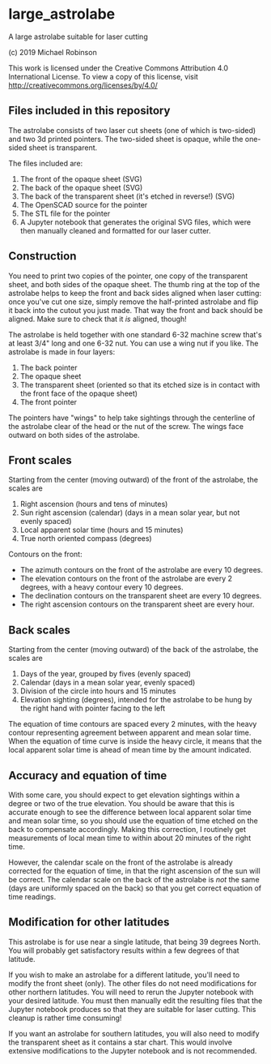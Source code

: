 # large_astrolabe
A large astrolabe suitable for laser cutting

(c) 2019 Michael Robinson

This work is licensed under the Creative Commons Attribution 4.0 International License. 
To view a copy of this license, visit http://creativecommons.org/licenses/by/4.0/

## Files included in this repository
The astrolabe consists of two laser cut sheets (one of which is two-sided) and two 3d printed pointers.  The two-sided sheet is opaque, while the one-sided sheet is transparent.

The files included are:
1. The front of the opaque sheet (SVG)
2. The back of the opaque sheet (SVG)
3. The back of the transparent sheet (it's etched in reverse!) (SVG)
4. The OpenSCAD source for the pointer
5. The STL file for the pointer
6. A Jupyter notebook that generates the original SVG files, which were then manually cleaned and formatted for our laser cutter.

## Construction
You need to print two copies of the pointer, one copy of the transparent sheet, and both sides of the opaque sheet.  The thumb ring at the top of the astrolabe helps to keep the front and back sides aligned when laser cutting: once you've cut one size, simply remove the half-printed astrolabe and flip it back into the cutout you just made.  That way the front and back should be aligned.  Make sure to check that it *is* aligned, though!

The astrolabe is held together with one standard 6-32 machine screw that's at least 3/4" long and one 6-32 nut.  You can use a wing nut if you like.  The astrolabe is made in four layers:

1. The back pointer
2. The opaque sheet
3. The transparent sheet (oriented so that its etched size is in contact with the front face of the opaque sheet)
4. The front pointer

The pointers have "wings" to help take sightings through the centerline of the astrolabe clear of the head or the nut of the screw.  The wings face outward on both sides of the astrolabe.

## Front scales
Starting from the center (moving outward) of the front of the astrolabe, the scales are
1. Right ascension (hours and tens of minutes)
2. Sun right ascension (calendar) (days in a mean solar year, but not evenly spaced)
3. Local apparent solar time (hours and 15 minutes)
4. True north oriented compass (degrees)

Contours on the front:
* The azimuth contours on the front of the astrolabe are every 10 degrees.
* The elevation contours on the front of the astrolabe are every 2 degrees, with a heavy contour every 10 degrees.
* The declination contours on the transparent sheet are every 10 degrees.
* The right ascension contours on the transparent sheet are every hour.

## Back scales
Starting from the center (moving outward) of the back of the astrolabe, the scales are
1. Days of the year, grouped by fives (evenly spaced)
2. Calendar (days in a mean solar year, evenly spaced)
3. Division of the circle into hours and 15 minutes
4. Elevation sighting (degrees), intended for the astrolabe to be hung by the right hand with pointer facing to the left

The equation of time contours are spaced every 2 minutes, with the heavy contour representing agreement between apparent and mean solar time.  When the equation of time curve is inside the heavy circle, it means that the local apparent solar time is ahead of mean time by the amount indicated.

## Accuracy and equation of time
With some care, you should expect to get elevation sightings within a degree or two of the true elevation.   You should be aware that this is accurate enough to see the difference between local apparent solar time and mean solar time, so you should use the equation of time etched on the back to compensate accordingly.  Making this correction, I routinely get measurements of local mean time to within about 20 minutes of the right time.

However, the calendar scale on the front of the astrolabe is already corrected for the equation of time, in that the right ascension of the sun will be correct.  The calendar scale on the back of the astrolabe is *not* the same (days are uniformly spaced on the back) so that you get correct equation of time readings.

## Modification for other latitudes
This astrolabe is for use near a single latitude, that being 39 degrees North.  You will probably get satisfactory results within a few degrees of that latitude.

If you wish to make an astrolabe for a different latitude, you'll need to modify the front sheet (only).  The other files do not need modifications for other northern latitudes.  You will need to rerun the Jupyter notebook with your desired latitude.  You must then manually edit the resulting files that the Jupyter notebook produces so that they are suitable for laser cutting.  This cleanup is rather time consuming!

If you want an astrolabe for southern latitudes, you will also need to modify the transparent sheet as it contains a star chart.  This would involve extensive modifications to the Jupyter notebook and is not recommended.
